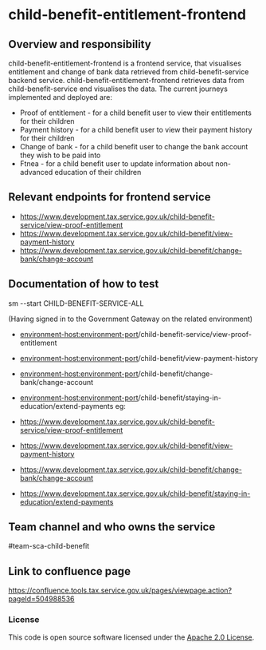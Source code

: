 
# child-benefit-entitlement-frontend

## Overview and responsibility
child-benefit-entitlement-frontend is a frontend service, that visualises entitlement and change of bank data retrieved from
child-benefit-service backend service. child-benefit-entitlement-frontend retrieves data from child-benefit-service 
end visualises the data. The current journeys implemented and deployed are:
- Proof of entitlement - for a child benefit user to view their entitlements for their children
- Payment history - for a child benefit user to view their payment history for their children
- Change of bank - for a child benefit user to change the bank account they wish to be paid into
- Ftnea - for a child benefit user to update information about non-advanced education of their children
## Relevant endpoints for frontend service 

- https://www.development.tax.service.gov.uk/child-benefit-service/view-proof-entitlement
- https://www.development.tax.service.gov.uk/child-benefit/view-payment-history
- https://www.development.tax.service.gov.uk/child-benefit/change-bank/change-account

## Documentation of how to test
sm --start CHILD-BENEFIT-SERVICE-ALL

(Having signed in to the Government Gateway on the related environment)
- <environment-host:environment-port>/child-benefit-service/view-proof-entitlement
- <environment-host:environment-port>/child-benefit/view-payment-history
- <environment-host:environment-port>/child-benefit/change-bank/change-account
- <environment-host:environment-port>/child-benefit/staying-in-education/extend-payments
eg: 

- https://www.development.tax.service.gov.uk/child-benefit-service/view-proof-entitlement
- https://www.development.tax.service.gov.uk/child-benefit/view-payment-history
- https://www.development.tax.service.gov.uk/child-benefit/change-bank/change-account
- https://www.development.tax.service.gov.uk/child-benefit/staying-in-education/extend-payments
## Team channel and who owns the service
\#team-sca-child-benefit
## Link to confluence page
https://confluence.tools.tax.service.gov.uk/pages/viewpage.action?pageId=504988536

### License

This code is open source software licensed under the [Apache 2.0 License]("http://www.apache.org/licenses/LICENSE-2.0.html").
